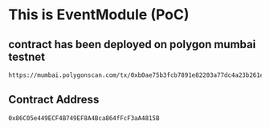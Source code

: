 # This is EventModule (PoC)


## contract has been deployed on polygon mumbai testnet

```
https://mumbai.polygonscan.com/tx/0xb0ae75b3fcb7891e82203a77dc4a23b261e1714603150936b6a2353b54a4237d
```

## Contract Address

```sh
0x86C05e449ECF4B749EF8A4Bca864fFcF3aA4815B
```

